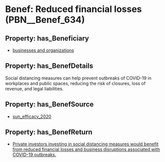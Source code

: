 # Benef: __Reduced financial losses__ (PBN__Benef_634)

## Property: has_Beneficiary

* [businesses and organizations](../Stakeholder/PBN__Stakeholder_262)

## Property: has_BenefDetails

Social distancing measures can help prevent outbreaks of COVID-19 in workplaces and public spaces, reducing the risk of closures, loss of revenue, and legal liabilities.

## Property: has_BenefSource

* [sun_efficacy_2020](../Article/PBN__Article_125)

## Property: has_BenefReturn

* [Private investors investing in social distancing measures would benefit from reduced financial losses and business disruptions associated with COVID-19 outbreaks.](../BenefReturn/PBN__BenefReturn_680)

